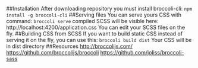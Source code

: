 ##Installation
After downloading repository you must install broccoli-cli:
`npm install -g broccoli-cli`
##Serving files
You can serve yours CSS with command:
`broccoli serve`
compiled SCSS will be visible here: http://localhost:4200/application.css
You can edit your SCSS files on the fly.
##Building CSS from SCSS
If you want to build static CSS instead of serving it on the fly, you can use this:
`broccoli build dist`
Your CSS will be in dist directory
##Resources
http://broccolijs.com/
https://github.com/broccolijs/broccoli
https://github.com/joliss/broccoli-sass
